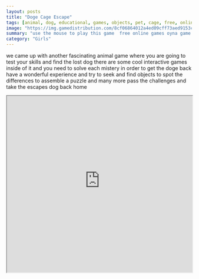 ```yaml
---
layout: posts
title: "Doge Cage Escape"
tags: [animal, dog, educational, games, objects, pet, cage, free, online, games, oyna, game, free, games, play, play, games]
image: "https://img.gamedistribution.com/8cf06864012a4ed09cff73aed9153ce3.jpg"
summary: "use the mouse to play this game  free online games oyna game free games play play games"
category: "Girls"
---
```


we came up with another fascinating animal game where you are going to test your skills and find the lost dog there are some cool interactive games inside of it and you need to solve each mistery in order to get the doge back have a wonderful experience and try to seek and find objects to spot the differences to assemble a puzzle and many more pass the challenges and take the escapes dog back home

<iframe width="100%" height="480px;" src="https://flash.gamedistribution.com?game=8cf06864012a4ed09cff73aed9153ce3"></iframe>